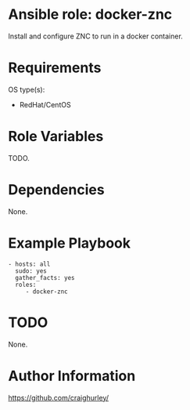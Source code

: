 # Ansible role: docker-znc

Install and configure ZNC to run in a docker container.

# Requirements

OS type(s):
- RedHat/CentOS

# Role Variables

TODO.

# Dependencies

None.

# Example Playbook

    - hosts: all
      sudo: yes
      gather_facts: yes
      roles:
         - docker-znc

# TODO

None.

# Author Information

https://github.com/craighurley/
